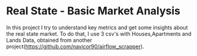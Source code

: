 # Real State - Basic Market Analysis

In  this project I try to understand key metrics and get some insights about the real state market. To do that, I use 3 csv's with Houses,Apartments and Lands Data, obtained from another project(https://github.com/navicor90/airflow_scrapper).
